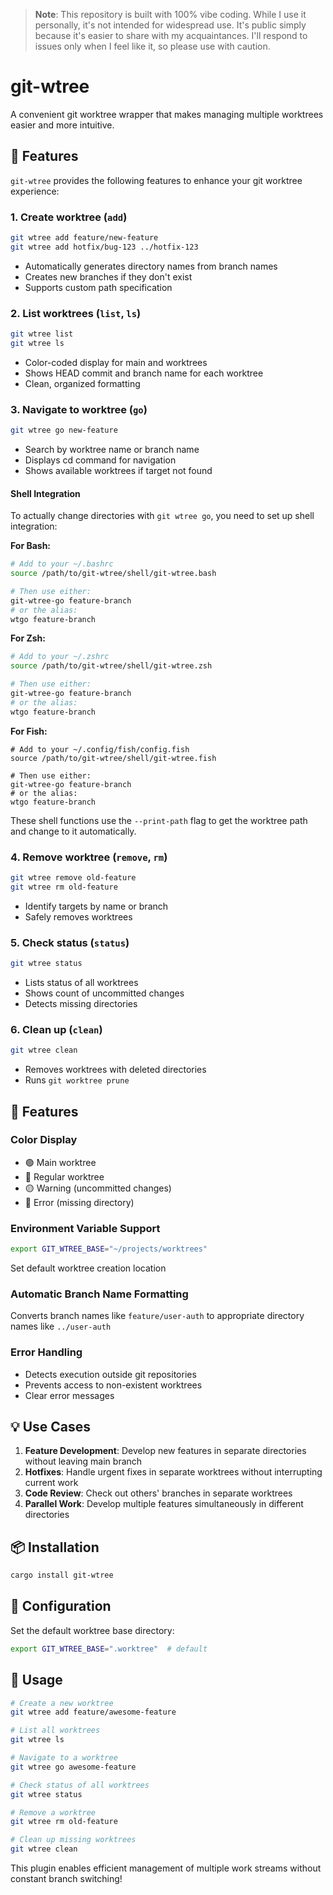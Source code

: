 > **Note**: This repository is built with 100% vibe coding. While I use it personally, it's not intended for widespread use. It's public simply because it's easier to share with my acquaintances. I'll respond to issues only when I feel like it, so please use with caution.

# git-wtree

A convenient git worktree wrapper that makes managing multiple worktrees easier and more intuitive.

## 🚀 Features

`git-wtree` provides the following features to enhance your git worktree experience:

### 1. **Create worktree (`add`)**
```bash
git wtree add feature/new-feature
git wtree add hotfix/bug-123 ../hotfix-123
```
- Automatically generates directory names from branch names
- Creates new branches if they don't exist
- Supports custom path specification

### 2. **List worktrees (`list`, `ls`)**
```bash
git wtree list
git wtree ls
```
- Color-coded display for main and worktrees
- Shows HEAD commit and branch name for each worktree
- Clean, organized formatting

### 3. **Navigate to worktree (`go`)**
```bash
git wtree go new-feature
```
- Search by worktree name or branch name
- Displays cd command for navigation
- Shows available worktrees if target not found

#### Shell Integration

To actually change directories with `git wtree go`, you need to set up shell integration:

**For Bash:**
```bash
# Add to your ~/.bashrc
source /path/to/git-wtree/shell/git-wtree.bash

# Then use either:
git-wtree-go feature-branch
# or the alias:
wtgo feature-branch
```

**For Zsh:**
```bash
# Add to your ~/.zshrc
source /path/to/git-wtree/shell/git-wtree.zsh

# Then use either:
git-wtree-go feature-branch
# or the alias:
wtgo feature-branch
```

**For Fish:**
```fish
# Add to your ~/.config/fish/config.fish
source /path/to/git-wtree/shell/git-wtree.fish

# Then use either:
git-wtree-go feature-branch
# or the alias:
wtgo feature-branch
```

These shell functions use the `--print-path` flag to get the worktree path and change to it automatically.

### 4. **Remove worktree (`remove`, `rm`)**
```bash
git wtree remove old-feature
git wtree rm old-feature
```
- Identify targets by name or branch
- Safely removes worktrees

### 5. **Check status (`status`)**
```bash
git wtree status
```
- Lists status of all worktrees
- Shows count of uncommitted changes
- Detects missing directories

### 6. **Clean up (`clean`)**
```bash
git wtree clean
```
- Removes worktrees with deleted directories
- Runs `git worktree prune`

## 🎨 Features

### Color Display
- 🟢 Main worktree
- 🔵 Regular worktree
- 🟡 Warning (uncommitted changes)
- 🔴 Error (missing directory)

### Environment Variable Support
```bash
export GIT_WTREE_BASE="~/projects/worktrees"
```
Set default worktree creation location

### Automatic Branch Name Formatting
Converts branch names like `feature/user-auth` to appropriate directory names like `../user-auth`

### Error Handling
- Detects execution outside git repositories
- Prevents access to non-existent worktrees
- Clear error messages

## 💡 Use Cases

1. **Feature Development**: Develop new features in separate directories without leaving main branch
2. **Hotfixes**: Handle urgent fixes in separate worktrees without interrupting current work
3. **Code Review**: Check out others' branches in separate worktrees
4. **Parallel Work**: Develop multiple features simultaneously in different directories

## 📦 Installation

```bash
cargo install git-wtree
```

## 🔧 Configuration

Set the default worktree base directory:
```bash
export GIT_WTREE_BASE=".worktree"  # default
```

## 📝 Usage

```bash
# Create a new worktree
git wtree add feature/awesome-feature

# List all worktrees
git wtree ls

# Navigate to a worktree
git wtree go awesome-feature

# Check status of all worktrees
git wtree status

# Remove a worktree
git wtree rm old-feature

# Clean up missing worktrees
git wtree clean
```

This plugin enables efficient management of multiple work streams without constant branch switching!